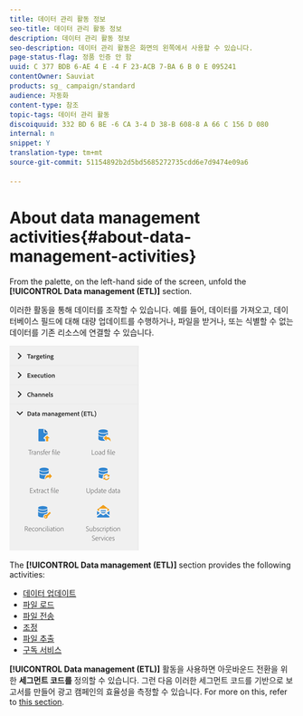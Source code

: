 ```yaml
---
title: 데이터 관리 활동 정보
seo-title: 데이터 관리 활동 정보
description: 데이터 관리 활동 정보
seo-description: 데이터 관리 활동은 화면의 왼쪽에서 사용할 수 있습니다.
page-status-flag: 정품 인증 안 함
uuid: C 377 BDB 6-AE 4 E -4 F 23-ACB 7-BA 6 B 0 E 095241
contentOwner: Sauviat
products: sg_ campaign/standard
audience: 자동화
content-type: 참조
topic-tags: 데이터 관리 활동
discoiquuid: 332 BD 6 BE -6 CA 3-4 D 38-B 608-8 A 66 C 156 D 080
internal: n
snippet: Y
translation-type: tm+mt
source-git-commit: 51154892b2d5bd5685272735cdd6e7d9474e09a6

---
```



# About data management activities{#about-data-management-activities}

From the palette, on the left-hand side of the screen, unfold the **[!UICONTROL Data management (ETL)]** section.

이러한 활동을 통해 데이터를 조작할 수 있습니다. 예를 들어, 데이터를 가져오고, 데이터베이스 필드에 대해 대량 업데이트를 수행하거나, 파일을 받거나, 또는 식별할 수 없는 데이터를 기존 리소스에 연결할 수 있습니다.

![](assets/wkf_etl_activities.png)

The **[!UICONTROL Data management (ETL)]** section provides the following activities:

* [데이터 업데이트](../../automating/using/update-data.md)
* [파일 로드](../../automating/using/load-file.md)
* [파일 전송](../../automating/using/transfer-file.md)
* [조정](../../automating/using/reconciliation.md)
* [파일 추출](../../automating/using/extract-file.md)
* [구독 서비스](../../automating/using/subscription-services.md)

**[!UICONTROL Data management (ETL)]** 활동을 사용하면 아웃바운드 전환을 위한 **세그먼트 코드를** 정의할 수 있습니다. 그런 다음 이러한 세그먼트 코드를 기반으로 보고서를 만들어 광고 캠페인의 효율성을 측정할 수 있습니다. For more on this, refer to [this section](../../reporting/using/creating-a-report-workflow-segment.md).
